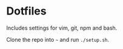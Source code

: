 # Dotfiles

Includes settings for vim, git, npm and bash.

Clone the repo into `~` and run `./setup.sh`.
